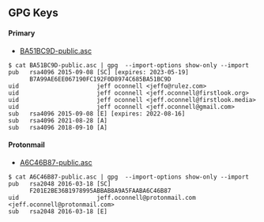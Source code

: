 
## GPG Keys

#### Primary

* [BA51BC9D-public.asc](https://raw.githubusercontent.com/jefforulez/gpg-keys/master/BA51BC9D-public.asc)

```
$ cat BA51BC9D-public.asc | gpg  --import-options show-only --import
pub   rsa4096 2015-09-08 [SC] [expires: 2023-05-19]
      B7A99AE6EE067190FC192F0D8974C685BA51BC9D
uid                      jeff oconnell <jeffo@rulez.com>
uid                      jeff oconnell <jeff.oconnell@firstlook.org>
uid                      jeff oconnell <jeff.oconnell@firstlook.media>
uid                      jeff oconnell <jeff.oconnell@gmail.com>
sub   rsa4096 2015-09-08 [E] [expires: 2022-08-16]
sub   rsa4096 2021-08-28 [A]
sub   rsa4096 2018-09-10 [A]
```

#### Protonmail

* [A6C46B87-public.asc](https://raw.githubusercontent.com/jefforulez/gpg-keys/master/A6C46B87-public.asc)

```
$ cat A6C46B87-public.asc | gpg  --import-options show-only --import
pub   rsa2048 2016-03-18 [SC]
      F201E2BE36B1978995ABBAB8A9A5FAABA6C46B87
uid                      jeff.oconnell@protonmail.com <jeff.oconnell@protonmail.com>
sub   rsa2048 2016-03-18 [E]
```

